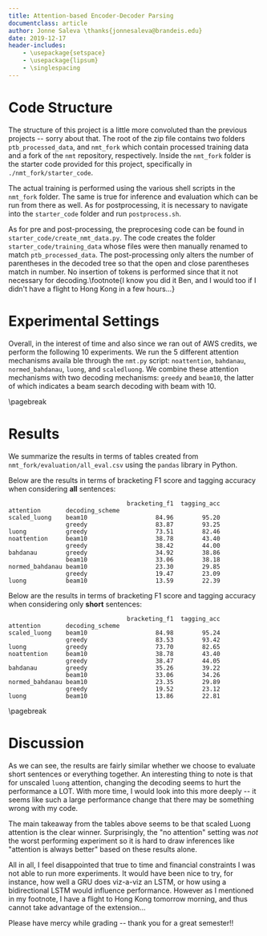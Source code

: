 ```yaml
---
title: Attention-based Encoder-Decoder Parsing
documentclass: article
author: Jonne Saleva \thanks{jonnesaleva@brandeis.edu}
date: 2019-12-17
header-includes:
    - \usepackage{setspace}
    - \usepackage{lipsum}
    - \singlespacing
---
```


# Code Structure

The structure of this project is a little more convoluted than the previous projects -- sorry about that. The root of the zip file contains two folders `ptb_processed_data`, and `nmt_fork` which contain processed training data and a fork of the `nmt` repository, respectively. Inside the `nmt_fork` folder is the starter code provided for this project, specifically in `./nmt_fork/starter_code`.

The actual training is performed using the various shell scripts in the `nmt_fork` folder. The same is true for inference and evaluation which can be run from there as well. As for postprocessing, it is necessary to navigate into the `starter_code` folder and run `postprocess.sh`. 

As for pre and post-processing, the preprocesing code can be found in `starter_code/create_nmt_data.py`. The code creates the folder `starter_code/training_data` whose files were then manually renamed to match `ptb_processed_data`. The post-processing only alters the number of parentheses in the decoded tree so that the open and close parentheses match in number. No insertion of tokens is performed since that it not necessary for decoding.\footnote{I know you did it Ben, and I would too if I didn't have a flight to Hong Kong in a few hours...}

# Experimental Settings

Overall, in the interest of time and also since we ran out of AWS credits, we perform the following 10 experiments. We run the 5 different attention mechanisms availa ble through the `nmt.py` script: `noattention`, `bahdanau`, `normed_bahdanau`, `luong`, and `scaledluong`. We combine these attention mechanisms with two decoding mechanisms: `greedy` and `beam10`, the latter of which indicates a beam search decoding with beam with 10. 

\pagebreak

# Results

We summarize the results in terms of tables created from `nmt_fork/evaluation/all_eval.csv` using the `pandas` library in Python.

Below are the results in terms of bracketing F1 score and tagging accuracy when considering **all** sentences:

```
                                 bracketing_f1  tagging_acc
attention       decoding_scheme                            
scaled_luong    beam10                   84.96        95.20
                greedy                   83.87        93.25
luong           greedy                   73.51        82.46
noattention     beam10                   38.78        43.40
                greedy                   38.42        44.00
bahdanau        greedy                   34.92        38.86
                beam10                   33.06        38.18
normed_bahdanau beam10                   23.30        29.85
                greedy                   19.47        23.09
luong           beam10                   13.59        22.39

```

Below are the results in terms of bracketing F1 score and tagging accuracy when considering only **short** sentences:

```
                                 bracketing_f1  tagging_acc
attention       decoding_scheme                            
scaled_luong    beam10                   84.98        95.24
                greedy                   83.53        93.42
luong           greedy                   73.70        82.65
noattention     beam10                   38.78        43.40
                greedy                   38.47        44.05
bahdanau        greedy                   35.26        39.22
                beam10                   33.06        34.26
normed_bahdanau beam10                   23.35        29.89
                greedy                   19.52        23.12
luong           beam10                   13.86        22.81

```


\pagebreak

# Discussion

As we can see, the results are fairly similar whether we choose to evaluate short sentences or everything together. An interesting thing to note is that for unscaled `luong` attention, changing the decoding seems to hurt the performance a LOT. With more time, I would look into this more deeply -- it seems like such a large performance change that there may be something wrong with my code.

The main takeaway from the tables above seems to be that scaled Luong attention is the clear winner. Surprisingly, the "no attention" setting was *not* the worst performing experiment so it is hard to draw inferences like "attention is always better" based on these results alone.

All in all, I feel disappointed that true to time and financial constraints I was not able to run more experiments. It would have been nice to try, for instance, how well a GRU does viz-a-viz an LSTM, or how using a bidirectional LSTM would influence performance. However as I mentioned in my footnote, I have a flight to Hong Kong tomorrow morning, and thus cannot take advantage of the extension...

Please have mercy while grading -- thank you for a great semester!!
